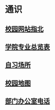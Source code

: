 # 通识
## [校园网站指北](./校园网站指北/README.md)
## [学院专业总览表](./学院专业总览表/README.md)
## [自习场所](./自习场所/README.md)
## [校园地图](./校园地图/README.md)
## [部门办公室电话](./部门办公室电话/README.md)